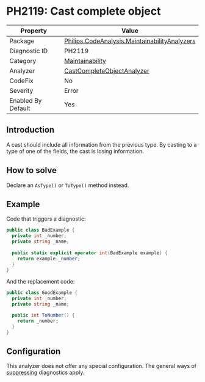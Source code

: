 # PH2119:	Cast complete object

| Property | Value  |
|--|--|
| Package | [Philips.CodeAnalysis.MaintainabilityAnalyzers](https://www.nuget.org/packages/Philips.CodeAnalysis.MaintainabilityAnalyzers) |
| Diagnostic ID | PH2119 |
| Category  | [Maintainability](../Maintainability.md) |
| Analyzer | [CastCompleteObjectAnalyzer](https://github.com/philips-software/roslyn-analyzers/blob/master/Philips.CodeAnalysis.MaintainabilityAnalyzers/Maintainability/CastCompleteObjectAnalyzer.cs)
| CodeFix  | No |
| Severity | Error |
| Enabled By Default | Yes |

## Introduction

A cast should include all information from the previous type. By casting to a type of one of the fields, the cast is losing information. 

## How to solve

Declare an `AsType()` or `ToType()` method instead.

## Example

Code that triggers a diagnostic:
``` cs
public class BadExample {
  private int _number;
  private string _name;
  
  public static explicit operator int(BadExample example) {
    return example._number;
  }
}
```

And the replacement code:
``` cs
public class GoodExample {
  private int _number;
  private string _name;

  public int ToNumber() {
    return _number;
  }
}
```

## Configuration

This analyzer does not offer any special configuration. The general ways of [suppressing](https://learn.microsoft.com/en-us/dotnet/fundamentals/code-analysis/suppress-warnings) diagnostics apply.
